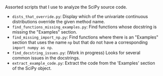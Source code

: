 Assorted scripts that I use to analyze the SciPy source code.

* `dists_that_override.py`: Display which of the univariate continuous distributions override the given method name.
* `find_functions_missing_examples.py`: Find functions whose docstring is missing the "Examples" section.
* `find_missing_import_np.py`: Find functions where there is an "Examples" section that uses the name `np` but that do not have a corresponding `import numpy as np`.
* `find_docstring_issues.py`: (Work in progress) Looks for several common issues in the docstrings.
* `extract_example_code.py`: Extract the code from the 'Examples' section of the SciPy object.
